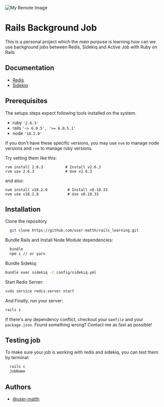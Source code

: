 ​![My Remote Image](https://www.google.com/url?sa=i&url=https%3A%2F%2Fen.wikipedia.org%2Fwiki%2FRuby_on_Rails&psig=AOvVaw1hhOC0Xkc6oKAzJ3MwIRRX&ust=1664653044099000&source=images&cd=vfe&ved=0CAwQjRxqFwoTCIiKnP6hvfoCFQAAAAAdAAAAABAD)

# Rails Background Job

This is a personal project which the main purpuse is learning how can we use background jobs between Redis, Sidekiq and Active Job with Ruby on Rails

## Documentation

 - [Redis](https://redis.io/docs/)
 - [Sidekiq](https://github.com/mperham/sidekiq)


## Prerequisites

The setups steps expect following tools installed on the system.

- ruby `'2.6.3'`
- rails `'~> 6.0.5', '>= 6.0.5.1'`
- node `'18.2.0'`

If you don't have these specific versions, you may use `nvm` to manage node versions and `rvm` to manage ruby versions.

Try setting them like this:
```
rvm install 2.6.3          # Install v2.6.3
rvm use 2.6.3              # Use v2.6.3
```
and also:
```
nvm install v18.2.0         # Install v0.10.33
nvm use v18.2.0             # Use v0.10.33
```
## Installation

Clone the repository

```bash
  git clone https://github.com/user-matth/rails_learning.git
```
    
Bundle Rails and Install Node Module dependencies:

```bash
  bundle
  npm i // or yarn
```

Bundle Sidekiq:
```bash
bundle exec sidekiq -C config/sidekiq.yml
```

Start Redis Server:
```bash
sudo service redis-server start
```

And Finally, run your server:
```bash
rails s
```
If there's any dependency conflict, checkout your `Gemfile` and your `package.json`. Found something wrong? Contact me as fast as possible! 
## Testing job

To make sure your job is working with redis and sidekiq, you can test them by terminal:

```bash
  rails c
  JobName
```


## Authors

- [@user-matth](https://github.com/user-matth)


